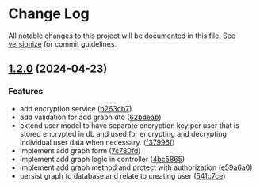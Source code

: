 # Change Log

All notable changes to this project will be documented in this file. See [versionize](https://github.com/versionize/versionize) for commit guidelines.

<a name="1.2.0"></a>
## [1.2.0](https://www.github.com/StevanFreeborn/onx-graph/releases/tag/v1.2.0) (2024-04-23)

### Features

* add encryption service ([b263cb7](https://www.github.com/StevanFreeborn/onx-graph/commit/b263cb74cfaa01faaaccecb430d36a9cc9a2850c))
* add validation for add graph dto ([62bdeab](https://www.github.com/StevanFreeborn/onx-graph/commit/62bdeab25b9ef9c0478352a4a72bc8640d789c6e))
* extend user model to have separate encryption key per user that is stored encrypted in db and used for encrypting and decrypting individual user data when necessary. ([f37996f](https://www.github.com/StevanFreeborn/onx-graph/commit/f37996f1b33ab15236cd0fa4ce2b1e7f8b8e5ba4))
* implement add graph form ([7c780fd](https://www.github.com/StevanFreeborn/onx-graph/commit/7c780fd75b22f607d107501aed9181e5d3c25ad6))
* implement add graph logic in controller ([4bc5865](https://www.github.com/StevanFreeborn/onx-graph/commit/4bc58651ee9530a0b2a1a2e72cdfde2cb163260e))
* implement add graph method and protect with authorization ([e59a6a0](https://www.github.com/StevanFreeborn/onx-graph/commit/e59a6a0d4cb081aabc7a00cab496ff96c3a61a24))
* persist graph to database and relate to creating user ([541c7ce](https://www.github.com/StevanFreeborn/onx-graph/commit/541c7ce35c4eaa9bd11eca3439ee03b3cda59d70))

